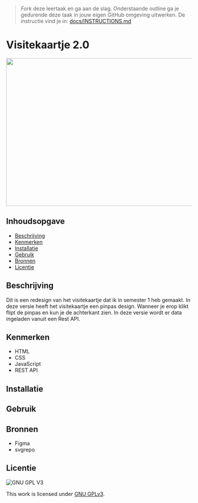 > _Fork_ deze leertaak en ga aan de slag. Onderstaande outline ga je gedurende deze taak in jouw eigen GitHub omgeving uitwerken. De instructie vind je in: [docs/INSTRUCTIONS.md](docs/INSTRUCTIONS.md)

# Visitekaartje 2.0


<img src="https://user-images.githubusercontent.com/26089533/153252878-50ca0d22-c759-4b64-b49e-98e28b0caa72.png" width="800" height="400"> 


## Inhoudsopgave

  * [Beschrijving](#beschrijving)
  * [Kenmerken](#kenmerken)
  * [Installatie](#installatie)
  * [Gebruik](#gebruik)
  * [Bronnen](#bronnen)
  * [Licentie](#licentie)

## Beschrijving
<!-- In de Beschrijving staat hoe je project er uit ziet, hoe het werkt en wat je er mee kan. -->
Dit is een redesign van het visitekaartje dat ik in semester 1 heb gemaakt. In deze versie heeft het visitekaartje een pinpas design. Wanneer je erop klikt flipt de pinpas en kun je de achterkant zien. In deze versie wordt er data ingeladen vanuit een Rest API.
<!-- Voeg een mooie poster visual toe 📸 -->
<!-- Voeg een link toe naar Github Pages 🌐-->

## Kenmerken
<!-- Bij Kenmerken staat welke technieken zijn gebruikt en hoe. Wat is de HTML structuur? Wat zijn de belangrijkste dingen in CSS? Wat is er met Javascript gedaan en hoe? Misschien heb je een framwork of library gebruikt? -->
* HTML
* CSS
* JavaScript
* REST API

## Installatie

## Gebruik

## Bronnen
* Figma
* svgrepo

## Licentie

![GNU GPL V3](https://www.gnu.org/graphics/gplv3-127x51.png)

This work is licensed under [GNU GPLv3](./LICENSE).
